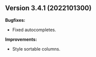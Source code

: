 ## Version 3.4.1 (2022101300)
**Bugfixes:**
* Fixed autocompletes.

**Improvements:**
* Style sortable columns.